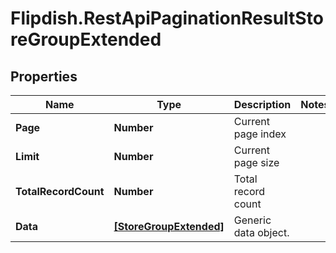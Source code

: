 # Flipdish.RestApiPaginationResultStoreGroupExtended

## Properties
Name | Type | Description | Notes
------------ | ------------- | ------------- | -------------
**Page** | **Number** | Current page index | 
**Limit** | **Number** | Current page size | 
**TotalRecordCount** | **Number** | Total record count | 
**Data** | [**[StoreGroupExtended]**](StoreGroupExtended.md) | Generic data object. | 


